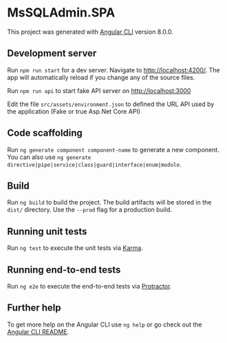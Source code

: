 # MsSQLAdmin.SPA

This project was generated with [Angular CLI](https://github.com/angular/angular-cli) version 8.0.0.

## Development server

Run `npm run start` for a dev server. Navigate to <http://localhost:4200/>. The app will automatically reload if you change any of the source files.

Run `npm run api` to start fake API server on <http://localhost:3000>

Edit the file `src/assets/environment.json` to defined the URL API used by the application (Fake or true Asp.Net Core API)

## Code scaffolding

Run `ng generate component component-name` to generate a new component. You can also use `ng generate directive|pipe|service|class|guard|interface|enum|module`.

## Build

Run `ng build` to build the project. The build artifacts will be stored in the `dist/` directory. Use the `--prod` flag for a production build.

## Running unit tests

Run `ng test` to execute the unit tests via [Karma](https://karma-runner.github.io).

## Running end-to-end tests

Run `ng e2e` to execute the end-to-end tests via [Protractor](http://www.protractortest.org/).

## Further help

To get more help on the Angular CLI use `ng help` or go check out the [Angular CLI README](https://github.com/angular/angular-cli/blob/master/README.md).
